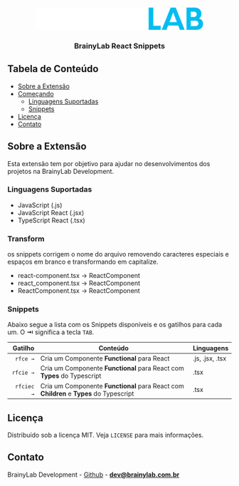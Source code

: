 <!-- PROJECT LOGO -->
<br />
<p align="center">
  <a href="https://brainylab.com.br">
    <img src="https://raw.githubusercontent.com/brainylab/vs-react-snippets/master/images/brainylab-logo.png" alt="Logo" height="50">
  </a>

  <h3 align="center">BrainyLab React Snippets</h3>
</p>

<!-- TABLE OF CONTENTS -->

## Tabela de Conteúdo

- [Sobre a Extensão](#sobre-a-extensão)
- [Começando](#come%C3%A7ando)
  - [Linguagens Suportadas](#linguagens-suportadas)
  - [Snippets](#snippets)
- [Licença](#licen%C3%A7a)
- [Contato](#contato)

<!-- ABOUT THE PROJECT -->

## Sobre a Extensão

Esta extensão tem por objetivo para ajudar no desenvolvimentos dos projetos na BrainyLab Development.

### Linguagens Suportadas

- JavaScript (.js)
- JavaScript React (.jsx)
- TypeScript React (.tsx)

### Transform

os snippets corrigem o nome do arquivo removendo caracteres especiais e espaços em branco e transformando em capitalize.

- react-component.tsx -> ReactComponent
- react_component.tsx -> ReactComponent
- ReactComponent.tsx -> ReactComponent

### Snippets

Abaixo segue a lista com os Snippets disponíveis e os gatilhos para cada um. O **⇥** significa a tecla `TAB`.

|    Gatilho | Conteúdo                                                                                | Linguagens      |
| ---------: | --------------------------------------------------------------------------------------- | --------------- |
|   `rfce →` | Cria um Componente **Functional** para React                                            | .js, .jsx, .tsx |
|  `rfcie →` | Cria um Componente **Functional** para React com **Types** do Typescript                | .tsx            |
| `rfciec →` | Cria um Componente **Functional** para React com **Children** e **Types** do Typescript | .tsx            |

<!-- LICENSE -->

## Licença

Distribuído sob a licença MIT. Veja `LICENSE` para mais informações.

<!-- CONTACT -->

## Contato

BrainyLab Development - [Github](https://github.com/brainylab) - **dev@brainylab.com.br**
